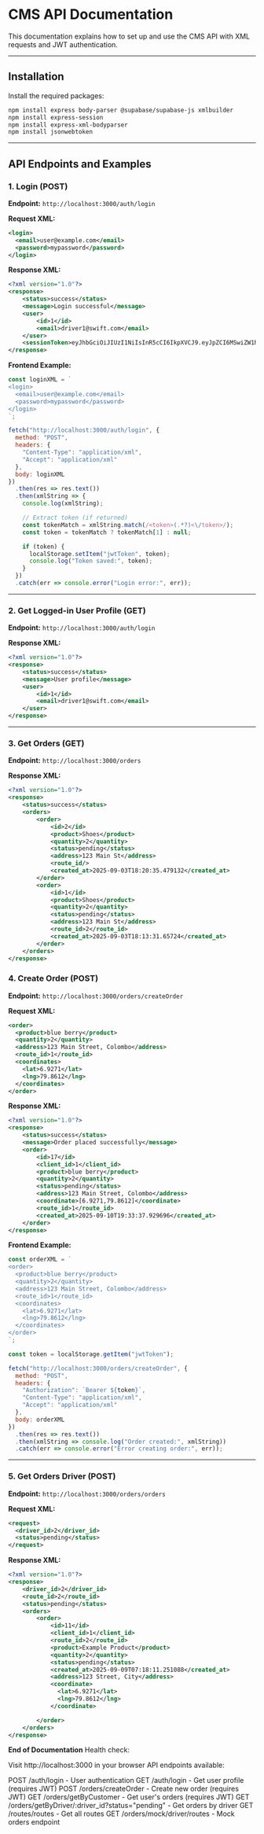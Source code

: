 # CMS API Documentation

This documentation explains how to set up and use the CMS API with XML requests and JWT authentication.

---

## Installation

Install the required packages:

```bash
npm install express body-parser @supabase/supabase-js xmlbuilder
npm install express-session
npm install express-xml-bodyparser
npm install jsonwebtoken
```

---

## API Endpoints and Examples

### 1. Login (POST)

**Endpoint:** `http://localhost:3000/auth/login`

**Request XML:**

```xml
<login>
  <email>user@example.com</email>
  <password>mypassword</password>
</login>
```

**Response XML:**

```xml
<?xml version="1.0"?>
<response>
    <status>success</status>
    <message>Login successful</message>
    <user>
        <id>1</id>
        <email>driver1@swift.com</email>
    </user>
    <sessionToken>eyJhbGciOiJIUzI1NiIsInR5cCI6IkpXVCJ9.eyJpZCI6MSwiZW1haWwiOiJkcml2ZXIxQHN3aWZ0LmNvbSIsImlhdCI6MTc1NzIyNjg5OCwiZXhwIjoxNzU3MjMwNDk4fQ.Hwum1J25QGTaufQw1gbjCAWzrdUYyg9oHJP6i4ky5n0</sessionToken>
</response>
```

**Frontend Example:**

```javascript
const loginXML = `
<login>
  <email>user@example.com</email>
  <password>mypassword</password>
</login>
`;

fetch("http://localhost:3000/auth/login", {
  method: "POST",
  headers: {
    "Content-Type": "application/xml",
    "Accept": "application/xml"
  },
  body: loginXML
})
  .then(res => res.text())
  .then(xmlString => {
    console.log(xmlString);

    // Extract token (if returned)
    const tokenMatch = xmlString.match(/<token>(.*?)<\/token>/);
    const token = tokenMatch ? tokenMatch[1] : null;

    if (token) {
      localStorage.setItem("jwtToken", token);
      console.log("Token saved:", token);
    }
  })
  .catch(err => console.error("Login error:", err));
```

---

### 2. Get Logged-in User Profile (GET)

**Endpoint:** `http://localhost:3000/auth/login`

**Response XML:**

```xml
<?xml version="1.0"?>
<response>
    <status>success</status>
    <message>User profile</message>
    <user>
        <id>1</id>
        <email>driver1@swift.com</email>
    </user>
</response>
```

---

### 3. Get Orders (GET)

**Endpoint:** `http://localhost:3000/orders`

**Response XML:**

```xml
<?xml version="1.0"?>
<response>
    <status>success</status>
    <orders>
        <order>
            <id>2</id>
            <product>Shoes</product>
            <quantity>2</quantity>
            <status>pending</status>
            <address>123 Main St</address>
            <route_id/>
            <created_at>2025-09-03T18:20:35.479132</created_at>
        </order>
        <order>
            <id>1</id>
            <product>Shoes</product>
            <quantity>2</quantity>
            <status>pending</status>
            <address>123 Main St</address>
            <route_id>2</route_id>
            <created_at>2025-09-03T18:13:31.65724</created_at>
        </order>
    </orders>
</response>

```

### 4. Create Order (POST)

**Endpoint:** `http://localhost:3000/orders/createOrder`

**Request XML:**

```xml
<order>
  <product>blue berry</product>
  <quantity>2</quantity>
  <address>123 Main Street, Colombo</address>
  <route_id>1</route_id>
  <coordinates>
    <lat>6.9271</lat>
    <lng>79.8612</lng>
  </coordinates>
</order>
```

**Response XML:**

```xml
<?xml version="1.0"?>
<response>
    <status>success</status>
    <message>Order placed successfully</message>
    <order>
        <id>17</id>
        <client_id>1</client_id>
        <product>blue berry</product>
        <quantity>2</quantity>
        <status>pending</status>
        <address>123 Main Street, Colombo</address>
        <coordinate>[6.9271,79.8612]</coordinate>
        <route_id>1</route_id>
        <created_at>2025-09-10T19:33:37.929696</created_at>
    </order>
</response>
```

**Frontend Example:**

```javascript
const orderXML = `
<order>
  <product>blue berry</product>
  <quantity>2</quantity>
  <address>123 Main Street, Colombo</address>
  <route_id>1</route_id>
  <coordinates>
    <lat>6.9271</lat>
    <lng>79.8612</lng>
  </coordinates>
</order>
`;

const token = localStorage.getItem("jwtToken");

fetch("http://localhost:3000/orders/createOrder", {
  method: "POST",
  headers: {
    "Authorization": `Bearer ${token}`,
    "Content-Type": "application/xml",
    "Accept": "application/xml"
  },
  body: orderXML
})
  .then(res => res.text())
  .then(xmlString => console.log("Order created:", xmlString))
  .catch(err => console.error("Error creating order:", err));
```

---

### 5. Get Orders Driver (POST)

**Endpoint:** `http://localhost:3000/orders/orders`

**Request XML:**

```xml
<request>
  <driver_id>2</driver_id>
  <status>pending</status>
</request>
```

**Response XML:**

```xml
<?xml version="1.0"?>
<response>
    <driver_id>2</driver_id>
    <route_id>2</route_id>
    <status>pending</status>
    <orders>
        <order>
            <id>11</id>
            <client_id>1</client_id>
            <route_id>2</route_id>
            <product>Example Product</product>
            <quantity>2</quantity>
            <status>pending</status>
            <created_at>2025-09-09T07:18:11.251088</created_at>
            <address>123 Street, City</address>
            <coordinate>
              <lat>6.9271</lat>
              <lng>79.8612</lng>
            </coordinate>

        </order>
    </orders>
</response>
```


**End of Documentation**
Health check:

Visit http://localhost:3000 in your browser
API endpoints available:

POST /auth/login - User authentication
GET /auth/login - Get user profile (requires JWT)
POST /orders/createOrder - Create new order (requires JWT)
GET /orders/getByCustomer - Get user's orders (requires JWT)
GET /orders/getByDriver/:driver_id?status="pending" - Get orders by driver
GET /routes/routes - Get all routes
GET /orders/mock/driver/routes - Mock orders endpoint